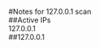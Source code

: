 #Notes for 127.0.0.1 scan
<br>
##Active IPs
<br>127.0.0.1
<br>
##127.0.0.1
<!DOCTYPE html PUBLIC "-//W3C//DTD HTML 4.01//EN" "http://www.w3.org/TR/html4/strict.dtd">
<html xmlns:fo="http://www.w3.org/1999/XSL/Format">
<head>
<meta http-equiv="Content-Type" content="text/html; charset=UTF-8">
<!--generated with nmap.xsl - version 0.9c by Benjamin Erb - http://www.benjamin-erb.de/nmap_xsl.php --><style type="text/css">
/* stylesheet print */
@media print
{
  #menu {
    display:none;
  }

  body {
    font-family: Verdana, Helvetica, sans-serif;
  }
  
  h1 {
    font-size: 13pt;
    font-weight:bold;
    margin:4pt 0pt 0pt 0pt;
    padding:0;
  }

  h2 {
    font-size: 12pt;
    font-weight:bold;
    margin:3pt 0pt 0pt 0pt;
    padding:0;
  }

  h3, a:link, a:visited {
    font-size: 9pt;
    font-weight:bold;
    margin:1pt 0pt 0pt 20pt;
    padding:0;
    text-decoration: none;
    color: #000000;
  }

  p,ul {
    font-size: 9pt;
    margin:1pt 0pt 8pt 40pt;
    padding:0;
    text-align:left;
  }

  li {
    font-size: 9pt;
    margin:0;
    padding:0;
    text-align:left;
  }

  table {
    margin:1pt 0pt 8pt 40pt;
    border:0px;
    width:90%
  }

  td {
    border:0px;
    border-top:1px solid black;
    font-size: 9pt;
  }

  .head td {
    border:0px;
    font-weight:bold;
    font-size: 9pt;
  }
  .noprint { display: none; }
}

/* stylesheet screen */
@media screen
{
  body {
    font-family: Verdana, Helvetica, sans-serif;
    margin: 0px;
    background-color: #FFFFFF;
    color: #000000;
    text-align: center;
  }

  #container {
    text-align:left;
    margin: 10px auto;
    width: 90%;
  }

  h1 {
    font-family: Verdana, Helvetica, sans-serif;
    font-weight:bold;
    font-size: 14pt;
    color: #FFFFFF;
    background-color:#2A0D45;
    margin:10px 0px 0px 0px;
    padding:5px 4px 5px 4px;
    width: 100%;
    border:1px solid black;
    text-align: left;
  }

  h2 {
    font-family: Verdana, Helvetica, sans-serif;
    font-weight:bold;
    font-size: 11pt;
    color: #000000;
    margin:30px 0px 0px 0px;
    padding:4px;
    width: 100%;
    background-color:#F0F8FF;
    text-align: left;
  }

  h2.green {
    color: #000000;
    background-color:#CCFFCC;
    border-color:#006400;
  }

  h2.red {
    color: #000000;
    background-color:#FFCCCC;
    border-color:#8B0000;
  }
   
  h3 {
    font-family: Verdana, Helvetica, sans-serif;
    font-weight:bold;
    font-size: 10pt;
    color:#000000;
    background-color: #FFFFFF;
    width: 75%;
    text-align: left;
  }

  p {
    font-family: Verdana, Helvetica, sans-serif;
    font-size: 8pt;
    color:#000000;
    background-color: #FFFFFF;
    width: 75%;
    text-align: left;
  }

  p i {
    font-family: Verdana, Helvetica, sans-serif;
    font-size: 8pt;
    color:#000000;
    background-color: #CCCCCC;
  }

  ul {
    font-family: Verdana, Helvetica, sans-serif;
    font-size: 8pt;
    color:#000000;
    background-color: #FFFFFF;
    width: 75%;
    text-align: left;
  }

  a {
    font-family: Verdana, Helvetica, sans-serif;
    text-decoration: none;
    font-size: 8pt;
    color:#000000;
    font-weight:bold;
    background-color: #FFFFFF;
    color: #000000;
  }

  li a {
    font-family: Verdana, Helvetica, sans-serif;
    text-decoration: none;
    font-size: 10pt;
    color:#000000;
    font-weight:bold;
    background-color: #FFFFFF;
    color: #000000;
  }

  a:hover {
    text-decoration: underline;
  }

  a.up {
      color:#006400;
  }

  table {
    width: 80%;
    border:0px;
    color: #000000;
    background-color: #000000;
    margin:10px;
  }

  tr {
    vertical-align:top;
    font-family: Verdana, Helvetica, sans-serif;
    font-size: 8pt;
    color:#000000;
    background-color: #FFFFFF;
  }

  tr.head {
    background-color: #E1E1E1;
    color: #000000;
    font-weight:bold;
  }

  tr.open {
    background-color: #CCFFCC;
    color: #000000;
  }
	
  tr.script {
    background-color: #EFFFF7;
    color: #000000;
  }

  tr.filtered {
    background-color: #F2F2F2;
    color: #000000;
  }

  tr.closed {
    background-color: #F2F2F2;
    color: #000000;
  }
    
  td {
    padding:2px;
  }
        
  #menu li {
    display         : inline;
    margin          : 0;
    /*margin-right    : 10px;*/
    padding         : 0;
    list-style-type : none;
  }    
 
  #menubox {
    position: fixed;
    bottom: 0px;
    right: 0px;
    width: 120px;
  }
  
  
  
  /* This section handle's IE's refusal to honor the fixed CSS attribute */
  
  * html div#menubox {
    position: absolute;
    top:expression(eval(
      document.compatMode && document.compatMode=='CSS1Compat') ?
      documentElement.scrollTop+(documentElement.clientHeight-this.clientHeight) 
      : document.body.scrollTop +(document.body.clientHeight-this.clientHeight));
  }
  /* This fixes the jerky effect when scrolling in IE*/
  * html,* html body {
    background: #fff url(nosuchfile) fixed;
  }

  
 
  .up {
    color: #000000;
    background-color:#CCFFCC;
  }
  
  .down {
    color:#626262;
    background-color: #F2F2F2;
  }

  .print_only { display: none; }
  .hidden { display: none; }
  .unhidden { display: block; }
  
}
</style>
<title>Nmap Scan Report - Scanned at Sun Apr 17 21:35:54 2022</title>
<script type="text/javascript">
     
      
                
      function toggle(divID) {
        var item = document.getElementById(divID);
        if (item) {
          item.className=(item.className=='hidden')?'unhidden':'hidden';
        }
      }
           
      function togglePorts(tableID,portState) {
        var table = document.getElementById(tableID);    
        var tbody = table.getElementsByTagName("tbody")[0];
        var rows = tbody.getElementsByTagName("tr");
        for (var i=0; i < rows.length; i++) {
          var value = rows[i].getElementsByTagName("td")[2].firstChild.nodeValue;
          if (value == portState) {
            rows[i].style.display = (rows[i].style.display == 'none')?'':'none';
          }
        }
      }
      
      function toggleAll(portState) {
        var allTables = document.getElementsByTagName("table");
        for (var c=0; c < allTables.length; c++) {
          if (allTables[c].id != "") {
            togglePorts(allTables[c].id, portState)
          }
        }
      }
      
      function init (){
        toggleAll('closed');
        toggleAll('filtered');     
      }     
            
      window.onload = init; 
      
      
    
    </script>
</head>
<body>
<a name="top"></a><div id="container">
<h1>Nmap Scan Report - Scanned at Sun Apr 17 21:35:54 2022</h1>
<ul id="menu">
<li><a href="#scansummary">Scan Summary</a></li>
<li> | <a href="#host_127_0_0_1" class="up">localhost (127.0.0.1)
                  </a>
</li>
</ul>
<a name="scansummary"></a><hr class="print_only">
<h2>Scan Summary</h2>
<p>
      Nmap 7.91 was initiated at Sun Apr 17 21:35:54 2022 with these arguments:<br><i>nmap -sV -sC -T4 -oX temp.xml 127.0.0.1</i><br></p>
<p>
    Verbosity: 0; Debug level 0</p>
<p>Nmap done at Sun Apr 17 21:36:01 2022; 1 IP address (1 host up) scanned in 7.30 seconds</p>
<hr class="print_only">
<a name="host_127_0_0_1"></a><h2 class="up">127.0.0.1 / localhost<span class="print_only">(online)</span>
</h2>
<div id="hostblock_127.0.0.1" class="unhidden">
<h3>Address</h3>
<ul><li>127.0.0.1
            (ipv4)
          </li></ul>

<h3>Hostnames</h3>
<ul>
<li>localhost (PTR)</li>
</ul>
<h3>Ports</h3>
<p>The 998 ports scanned but not shown below are in state: <b>closed</b></p>
<ul><li><p>998 ports replied with: <b>conn-refused</b></p></li></ul>
<table id="porttable_127.0.0.1" cellspacing="1">
<tr class="head">
<td colspan="2">Port</td>
<td>State 
          <a href="javascript:togglePorts('porttable_127.0.0.1','closed');"><span class="noprint"><small> (toggle closed [0] </small></span></a><a href="javascript:togglePorts('porttable_127.0.0.1','filtered');"><span class="noprint"><small> | filtered [0])</small></span></a>
</td>
<td>Service</td>
<td>Reason</td>
<td>Product</td>
<td>Version</td>
<td>Extra info</td>
</tr>


<tr class="open">
<td>22</td>
<td>tcp</td>
<td>open</td>
<td>ssh </td>
<td>syn-ack</td>
<td>OpenSSH </td>
<td>8.4p1 Debian 5 </td>
<td>protocol 2.0 </td>
</tr>
<tr class="script">
<td></td>
<td>ssh-hostkey </td>
<td colspan="6"><pre>
  3072 14:23:6f:2d:ab:fc:e7:b9:a4:f4:8b:c2:4e:15:9b:07 (RSA)
  256 bd:81:7a:9d:6e:f2:2d:e0:50:03:01:04:01:2f:a1:97 (ECDSA)
  256 9f:cf:53:e1:41:b1:29:c4:40:c4:db:a5:1a:7b:40:73 (ED25519) </pre></td>
</tr>
<tr class="open">
<td>111</td>
<td>tcp</td>
<td>open</td>
<td>rpcbind </td>
<td>syn-ack</td>
<td> </td>
<td>2-4 </td>
<td>RPC #100000 </td>
</tr>
<tr class="script">
<td></td>
<td>rpcinfo </td>
<td colspan="6"><pre>
  program version    port/proto  service
  100000  2,3,4        111/tcp   rpcbind
  100000  2,3,4        111/udp   rpcbind
  100000  3,4          111/tcp6  rpcbind
  100000  3,4          111/udp6  rpcbind
 </pre></td>
</tr>
</table>

<br><a href="javascript:toggle('metrics_127.0.0.1');">
    Misc Metrics <span class="noprint"><small> (click to expand)</small></span></a><div id="metrics_127.0.0.1" class="hidden"><table cellspacing="1">
<tr class="head">
<td>Metric</td>
<td>Value</td>
</tr>
<tr>
<td>Ping Results</td>
<td>conn-refused</td>
</tr>
</table></div>
</div>
</div>
<div id="menubox" class="noprint">
<a href="#top"><small>Go to top</small></a><br><a href="javascript:toggleAll('closed');"><small>Toggle Closed Ports</small></a><br><a href="javascript:toggleAll('filtered');"><small>Toggle Filtered Ports</small></a>
</div>
</body>
</html>

##SSH enumeration: <br>
<!DOCTYPE html PUBLIC "-//W3C//DTD HTML 4.01//EN" "http://www.w3.org/TR/html4/strict.dtd">
<html xmlns:fo="http://www.w3.org/1999/XSL/Format">
<head>
<meta http-equiv="Content-Type" content="text/html; charset=UTF-8">
<!--generated with nmap.xsl - version 0.9c by Benjamin Erb - http://www.benjamin-erb.de/nmap_xsl.php --><style type="text/css">
/* stylesheet print */
@media print
{
  #menu {
    display:none;
  }

  body {
    font-family: Verdana, Helvetica, sans-serif;
  }
  
  h1 {
    font-size: 13pt;
    font-weight:bold;
    margin:4pt 0pt 0pt 0pt;
    padding:0;
  }

  h2 {
    font-size: 12pt;
    font-weight:bold;
    margin:3pt 0pt 0pt 0pt;
    padding:0;
  }

  h3, a:link, a:visited {
    font-size: 9pt;
    font-weight:bold;
    margin:1pt 0pt 0pt 20pt;
    padding:0;
    text-decoration: none;
    color: #000000;
  }

  p,ul {
    font-size: 9pt;
    margin:1pt 0pt 8pt 40pt;
    padding:0;
    text-align:left;
  }

  li {
    font-size: 9pt;
    margin:0;
    padding:0;
    text-align:left;
  }

  table {
    margin:1pt 0pt 8pt 40pt;
    border:0px;
    width:90%
  }

  td {
    border:0px;
    border-top:1px solid black;
    font-size: 9pt;
  }

  .head td {
    border:0px;
    font-weight:bold;
    font-size: 9pt;
  }
  .noprint { display: none; }
}

/* stylesheet screen */
@media screen
{
  body {
    font-family: Verdana, Helvetica, sans-serif;
    margin: 0px;
    background-color: #FFFFFF;
    color: #000000;
    text-align: center;
  }

  #container {
    text-align:left;
    margin: 10px auto;
    width: 90%;
  }

  h1 {
    font-family: Verdana, Helvetica, sans-serif;
    font-weight:bold;
    font-size: 14pt;
    color: #FFFFFF;
    background-color:#2A0D45;
    margin:10px 0px 0px 0px;
    padding:5px 4px 5px 4px;
    width: 100%;
    border:1px solid black;
    text-align: left;
  }

  h2 {
    font-family: Verdana, Helvetica, sans-serif;
    font-weight:bold;
    font-size: 11pt;
    color: #000000;
    margin:30px 0px 0px 0px;
    padding:4px;
    width: 100%;
    background-color:#F0F8FF;
    text-align: left;
  }

  h2.green {
    color: #000000;
    background-color:#CCFFCC;
    border-color:#006400;
  }

  h2.red {
    color: #000000;
    background-color:#FFCCCC;
    border-color:#8B0000;
  }
   
  h3 {
    font-family: Verdana, Helvetica, sans-serif;
    font-weight:bold;
    font-size: 10pt;
    color:#000000;
    background-color: #FFFFFF;
    width: 75%;
    text-align: left;
  }

  p {
    font-family: Verdana, Helvetica, sans-serif;
    font-size: 8pt;
    color:#000000;
    background-color: #FFFFFF;
    width: 75%;
    text-align: left;
  }

  p i {
    font-family: Verdana, Helvetica, sans-serif;
    font-size: 8pt;
    color:#000000;
    background-color: #CCCCCC;
  }

  ul {
    font-family: Verdana, Helvetica, sans-serif;
    font-size: 8pt;
    color:#000000;
    background-color: #FFFFFF;
    width: 75%;
    text-align: left;
  }

  a {
    font-family: Verdana, Helvetica, sans-serif;
    text-decoration: none;
    font-size: 8pt;
    color:#000000;
    font-weight:bold;
    background-color: #FFFFFF;
    color: #000000;
  }

  li a {
    font-family: Verdana, Helvetica, sans-serif;
    text-decoration: none;
    font-size: 10pt;
    color:#000000;
    font-weight:bold;
    background-color: #FFFFFF;
    color: #000000;
  }

  a:hover {
    text-decoration: underline;
  }

  a.up {
      color:#006400;
  }

  table {
    width: 80%;
    border:0px;
    color: #000000;
    background-color: #000000;
    margin:10px;
  }

  tr {
    vertical-align:top;
    font-family: Verdana, Helvetica, sans-serif;
    font-size: 8pt;
    color:#000000;
    background-color: #FFFFFF;
  }

  tr.head {
    background-color: #E1E1E1;
    color: #000000;
    font-weight:bold;
  }

  tr.open {
    background-color: #CCFFCC;
    color: #000000;
  }
	
  tr.script {
    background-color: #EFFFF7;
    color: #000000;
  }

  tr.filtered {
    background-color: #F2F2F2;
    color: #000000;
  }

  tr.closed {
    background-color: #F2F2F2;
    color: #000000;
  }
    
  td {
    padding:2px;
  }
        
  #menu li {
    display         : inline;
    margin          : 0;
    /*margin-right    : 10px;*/
    padding         : 0;
    list-style-type : none;
  }    
 
  #menubox {
    position: fixed;
    bottom: 0px;
    right: 0px;
    width: 120px;
  }
  
  
  
  /* This section handle's IE's refusal to honor the fixed CSS attribute */
  
  * html div#menubox {
    position: absolute;
    top:expression(eval(
      document.compatMode && document.compatMode=='CSS1Compat') ?
      documentElement.scrollTop+(documentElement.clientHeight-this.clientHeight) 
      : document.body.scrollTop +(document.body.clientHeight-this.clientHeight));
  }
  /* This fixes the jerky effect when scrolling in IE*/
  * html,* html body {
    background: #fff url(nosuchfile) fixed;
  }

  
 
  .up {
    color: #000000;
    background-color:#CCFFCC;
  }
  
  .down {
    color:#626262;
    background-color: #F2F2F2;
  }

  .print_only { display: none; }
  .hidden { display: none; }
  .unhidden { display: block; }
  
}
</style>
<title>Nmap Scan Report - Scanned at Sun Apr 17 21:36:02 2022</title>
<script type="text/javascript">
     
      
                
      function toggle(divID) {
        var item = document.getElementById(divID);
        if (item) {
          item.className=(item.className=='hidden')?'unhidden':'hidden';
        }
      }
           
      function togglePorts(tableID,portState) {
        var table = document.getElementById(tableID);    
        var tbody = table.getElementsByTagName("tbody")[0];
        var rows = tbody.getElementsByTagName("tr");
        for (var i=0; i < rows.length; i++) {
          var value = rows[i].getElementsByTagName("td")[2].firstChild.nodeValue;
          if (value == portState) {
            rows[i].style.display = (rows[i].style.display == 'none')?'':'none';
          }
        }
      }
      
      function toggleAll(portState) {
        var allTables = document.getElementsByTagName("table");
        for (var c=0; c < allTables.length; c++) {
          if (allTables[c].id != "") {
            togglePorts(allTables[c].id, portState)
          }
        }
      }
      
      function init (){
        toggleAll('closed');
        toggleAll('filtered');     
      }     
            
      window.onload = init; 
      
      
    
    </script>
</head>
<body>
<a name="top"></a><div id="container">
<h1>Nmap Scan Report - Scanned at Sun Apr 17 21:36:02 2022</h1>
<ul id="menu">
<li><a href="#scansummary">Scan Summary</a></li>
<li> | <a href="#host_127_0_0_1" class="up">localhost (127.0.0.1)
                  </a>
</li>
</ul>
<a name="scansummary"></a><hr class="print_only">
<h2>Scan Summary</h2>
<p>
      Nmap 7.91 was initiated at Sun Apr 17 21:36:02 2022 with these arguments:<br><i>nmap --script ssh2-enum-algos.nse,ssh-hostkey.nse -p22 -oX temp.xml 127.0.0.1</i><br></p>
<p>
    Verbosity: 0; Debug level 0</p>
<p>Nmap done at Sun Apr 17 21:36:03 2022; 1 IP address (1 host up) scanned in 0.76 seconds</p>
<hr class="print_only">
<a name="host_127_0_0_1"></a><h2 class="up">127.0.0.1 / localhost<span class="print_only">(online)</span>
</h2>
<div id="hostblock_127.0.0.1" class="unhidden">
<h3>Address</h3>
<ul><li>127.0.0.1
            (ipv4)
          </li></ul>

<h3>Hostnames</h3>
<ul>
<li>localhost (PTR)</li>
</ul>
<h3>Ports</h3>
<table id="porttable_127.0.0.1" cellspacing="1">
<tr class="head">
<td colspan="2">Port</td>
<td>State 
          <a href="javascript:togglePorts('porttable_127.0.0.1','closed');"><span class="noprint"><small> (toggle closed [0] </small></span></a><a href="javascript:togglePorts('porttable_127.0.0.1','filtered');"><span class="noprint"><small> | filtered [0])</small></span></a>
</td>
<td>Service</td>
<td>Reason</td>
<td>Product</td>
<td>Version</td>
<td>Extra info</td>
</tr>
<tr class="open">
<td>22</td>
<td>tcp</td>
<td>open</td>
<td>ssh </td>
<td>syn-ack</td>
<td> </td>
<td> </td>
<td> </td>
</tr>
<tr class="script">
<td></td>
<td>ssh-hostkey </td>
<td colspan="6"><pre>
  3072 14:23:6f:2d:ab:fc:e7:b9:a4:f4:8b:c2:4e:15:9b:07 (RSA)
  256 bd:81:7a:9d:6e:f2:2d:e0:50:03:01:04:01:2f:a1:97 (ECDSA)
  256 9f:cf:53:e1:41:b1:29:c4:40:c4:db:a5:1a:7b:40:73 (ED25519) </pre></td>
</tr>
<tr class="script">
<td></td>
<td>ssh2-enum-algos </td>
<td colspan="6"><pre>
  kex_algorithms: (9)
      curve25519-sha256
      curve25519-sha256@libssh.org
      ecdh-sha2-nistp256
      ecdh-sha2-nistp384
      ecdh-sha2-nistp521
      diffie-hellman-group-exchange-sha256
      diffie-hellman-group16-sha512
      diffie-hellman-group18-sha512
      diffie-hellman-group14-sha256
  server_host_key_algorithms: (5)
      rsa-sha2-512
      rsa-sha2-256
      ssh-rsa
      ecdsa-sha2-nistp256
      ssh-ed25519
  encryption_algorithms: (6)
      chacha20-poly1305@openssh.com
      aes128-ctr
      aes192-ctr
      aes256-ctr
      aes128-gcm@openssh.com
      aes256-gcm@openssh.com
  mac_algorithms: (10)
      umac-64-etm@openssh.com
      umac-128-etm@openssh.com
      hmac-sha2-256-etm@openssh.com
      hmac-sha2-512-etm@openssh.com
      hmac-sha1-etm@openssh.com
      umac-64@openssh.com
      umac-128@openssh.com
      hmac-sha2-256
      hmac-sha2-512
      hmac-sha1
  compression_algorithms: (2)
      none
      zlib@openssh.com </pre></td>
</tr>
</table>

<br><a href="javascript:toggle('metrics_127.0.0.1');">
    Misc Metrics <span class="noprint"><small> (click to expand)</small></span></a><div id="metrics_127.0.0.1" class="hidden"><table cellspacing="1">
<tr class="head">
<td>Metric</td>
<td>Value</td>
</tr>
<tr>
<td>Ping Results</td>
<td>conn-refused</td>
</tr>
</table></div>
</div>
</div>
<div id="menubox" class="noprint">
<a href="#top"><small>Go to top</small></a><br><a href="javascript:toggleAll('closed');"><small>Toggle Closed Ports</small></a><br><a href="javascript:toggleAll('filtered');"><small>Toggle Filtered Ports</small></a>
</div>
</body>
</html>
<br>
##Exploits found: 